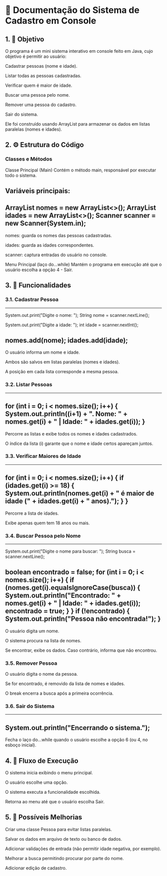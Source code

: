 # 📘 Documentação do Sistema de Cadastro em Console

## 1. 🎯 Objetivo
O programa é um mini sistema interativo em console feito em Java, cujo objetivo é permitir ao usuário:

Cadastrar pessoas (nome e idade).

Listar todas as pessoas cadastradas.

Verificar quem é maior de idade.

Buscar uma pessoa pelo nome.

Remover uma pessoa do cadastro.

Sair do sistema.

Ele foi construído usando ArrayList para armazenar os dados em listas paralelas (nomes e idades).

## 2. ⚙️ Estrutura do Código
### Classes e Métodos
Classe Principal (Main)
Contém o método main, responsável por executar todo o sistema.

Variáveis principais:
------------------
ArrayList<String> nomes = new ArrayList<>();
ArrayList<Integer> idades = new ArrayList<>();
Scanner scanner = new Scanner(System.in);
------------------
nomes: guarda os nomes das pessoas cadastradas.

idades: guarda as idades correspondentes.

scanner: captura entradas do usuário no console.

Menu Principal (laço do...while)
Mantém o programa em execução até que o usuário escolha a opção 4 - Sair.

## 3. 📑 Funcionalidades
### 3.1. Cadastrar Pessoa
------------------
System.out.print("Digite o nome: ");
String nome = scanner.nextLine();

System.out.print("Digite a idade: ");
int idade = scanner.nextInt();

nomes.add(nome);
idades.add(idade);
--------------------
O usuário informa um nome e idade.

Ambos são salvos em listas paralelas (nomes e idades).

A posição em cada lista corresponde a mesma pessoa.

### 3.2. Listar Pessoas
----------------
for (int i = 0; i < nomes.size(); i++) {
    System.out.println((i+1) + ". Nome: " + nomes.get(i) + " | Idade: " + idades.get(i));
}
---------------
Percorre as listas e exibe todos os nomes e idades cadastrados.

O índice da lista (i) garante que o nome e idade certos apareçam juntos.

### 3.3. Verificar Maiores de Idade
------------------------------
for (int i = 0; i < nomes.size(); i++) {
    if (idades.get(i) >= 18) {
        System.out.println(nomes.get(i) + " é maior de idade (" + idades.get(i) + " anos).");
    }
}
-------------------------------
Percorre a lista de idades.

Exibe apenas quem tem 18 anos ou mais.

### 3.4. Buscar Pessoa pelo Nome
----------------
System.out.print("Digite o nome para buscar: ");
String busca = scanner.nextLine();

boolean encontrado = false;
for (int i = 0; i < nomes.size(); i++) {
    if (nomes.get(i).equalsIgnoreCase(busca)) {
        System.out.println("Encontrado: " + nomes.get(i) + " | Idade: " + idades.get(i));
        encontrado = true;
    }
}
if (!encontrado) {
    System.out.println("Pessoa não encontrada!");
}
---------------

O usuário digita um nome.

O sistema procura na lista de nomes.

Se encontrar, exibe os dados. Caso contrário, informa que não encontrou.

### 3.5. Remover Pessoa
O usuário digita o nome da pessoa.

Se for encontrado, é removido da lista de nomes e idades.

O break encerra a busca após a primeira ocorrência.

### 3.6. Sair do Sistema
----------
System.out.println("Encerrando o sistema.");
----------
Fecha o laço do...while quando o usuário escolhe a opção 6 (ou 4, no esboço inicial).

## 4. 📝 Fluxo de Execução
O sistema inicia exibindo o menu principal.

O usuário escolhe uma opção.

O sistema executa a funcionalidade escolhida.

Retorna ao menu até que o usuário escolha Sair.

## 5. 🚀 Possíveis Melhorias

Criar uma classe Pessoa para evitar listas paralelas.

Salvar os dados em arquivo de texto ou banco de dados.

Adicionar validações de entrada (não permitir idade negativa, por exemplo).

Melhorar a busca permitindo procurar por parte do nome.

Adicionar edição de cadastro.
